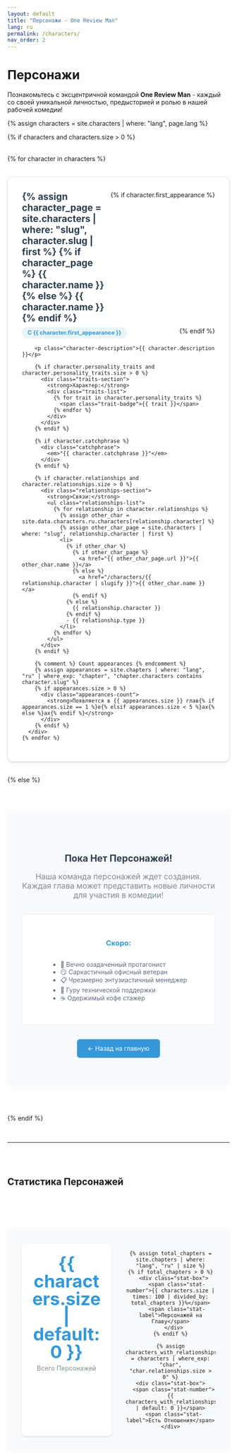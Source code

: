 ```yaml
---
layout: default
title: "Персонажи - One Review Man"
lang: ru
permalink: /characters/
nav_order: 2
---
```


# Персонажи

Познакомьтесь с эксцентричной командой **One Review Man** - каждый со своей уникальной личностью, предысторией и ролью в нашей рабочей комедии!

{% assign characters = site.characters | where: "lang", page.lang %}

{% if characters and characters.size > 0 %}
  <div class="characters-grid">
    {% for character in characters %}
      <div class="character-profile-card">
        <div class="character-header">
          <h2 class="character-name">
            {% assign character_page = site.characters | where: "slug", character.slug | first %}
            {% if character_page %}
              <a href="{{ character_page.url }}">{{ character.name }}</a>
            {% else %}
              <a href="/characters/{{ character.slug | slugify }}">{{ character.name }}</a>
            {% endif %}
          </h2>
          {% if character.first_appearance %}
            <span class="first-appearance-badge">
              С {{ character.first_appearance }}
            </span>
          {% endif %}
        </div>
        
        <p class="character-description">{{ character.description }}</p>
        
        {% if character.personality_traits and character.personality_traits.size > 0 %}
          <div class="traits-section">
            <strong>Характер:</strong>
            <div class="traits-list">
              {% for trait in character.personality_traits %}
                <span class="trait-badge">{{ trait }}</span>
              {% endfor %}
            </div>
          </div>
        {% endif %}
        
        {% if character.catchphrase %}
          <div class="catchphrase">
            <em>"{{ character.catchphrase }}"</em>
          </div>
        {% endif %}
        
        {% if character.relationships and character.relationships.size > 0 %}
          <div class="relationships-section">
            <strong>Связи:</strong>
            <ul class="relationships-list">
              {% for relationship in character.relationships %}
                {% assign other_char = site.data.characters.ru.characters[relationship.character] %}
                {% assign other_char_page = site.characters | where: "slug", relationship.character | first %}
                <li>
                  {% if other_char %}
                    {% if other_char_page %}
                      <a href="{{ other_char_page.url }}">{{ other_char.name }}</a>
                    {% else %}
                      <a href="/characters/{{ relationship.character | slugify }}">{{ other_char.name }}</a>
                    {% endif %}
                  {% else %}
                    {{ relationship.character }}
                  {% endif %}
                  - {{ relationship.type }}
                </li>
              {% endfor %}
            </ul>
          </div>
        {% endif %}
        
        {% comment %} Count appearances {% endcomment %}
        {% assign appearances = site.chapters | where: "lang", "ru" | where_exp: "chapter", "chapter.characters contains character.slug" %}
        {% if appearances.size > 0 %}
          <div class="appearances-count">
            <strong>Появляется в {{ appearances.size }} глав{% if appearances.size == 1 %}е{% elsif appearances.size < 5 %}ах{% else %}ах{% endif %}</strong>
          </div>
        {% endif %}
      </div>
    {% endfor %}
  </div>
{% else %}
  <div class="no-characters">
    <h2>Пока Нет Персонажей!</h2>
    <p>Наша команда персонажей ждет создания. Каждая глава может представить новые личности для участия в комедии!</p>
    <div class="character-teaser">
      <h3>Скоро:</h3>
      <ul>
        <li>🤔 Вечно озадаченный протагонист</li>
        <li>😏 Саркастичный офисный ветеран</li>
        <li>📋 Чрезмерно энтузиастичный менеджер</li>
        <li>🤖 Гуру технической поддержки</li>
        <li>☕ Одержимый кофе стажер</li>
      </ul>
    </div>
    <a href="/" class="back-home">← Назад на главную</a>
  </div>
{% endif %}

---

## Статистика Персонажей

<div class="character-stats">
  <div class="stats-grid">
    <div class="stat-box">
      <span class="stat-number">{{ characters.size | default: 0 }}</span>
      <span class="stat-label">Всего Персонажей</span>
    </div>
    
    {% assign total_chapters = site.chapters | where: "lang", "ru" | size %}
    {% if total_chapters > 0 %}
      <div class="stat-box">
        <span class="stat-number">{{ characters.size | times: 100 | divided_by: total_chapters }}%</span>
        <span class="stat-label">Персонажей на Главу</span>
      </div>
    {% endif %}
    
    {% assign characters_with_relationships = characters | where_exp: "char", "char.relationships.size > 0" %}
    <div class="stat-box">
      <span class="stat-number">{{ characters_with_relationships.size | default: 0 }}</span>
      <span class="stat-label">Есть Отношения</span>
    </div>
  </div>
</div>

<style>
.characters-grid {
  display: grid;
  grid-template-columns: repeat(auto-fit, minmax(400px, 1fr));
  gap: 2rem;
  margin: 2rem 0;
}

.character-profile-card {
  background: white;
  border: 1px solid #e1e5e9;
  border-radius: 12px;
  padding: 2rem;
  box-shadow: 0 2px 4px rgba(0,0,0,0.1);
  transition: transform 0.2s ease, box-shadow 0.2s ease;
}

.character-profile-card:hover {
  transform: translateY(-3px);
  box-shadow: 0 6px 12px rgba(0,0,0,0.15);
}

.character-header {
  display: flex;
  justify-content: space-between;
  align-items: flex-start;
  margin-bottom: 1rem;
  flex-wrap: wrap;
  gap: 0.5rem;
}

.character-name {
  margin: 0;
  color: #2c3e50;
  flex: 1;
}

.character-name a {
  color: inherit;
  text-decoration: none;
}

.character-name a:hover {
  color: #3498db;
}

.first-appearance-badge {
  background-color: #e8f4f8;
  color: #3498db;
  padding: 0.3rem 0.8rem;
  border-radius: 12px;
  font-size: 0.8rem;
  font-weight: bold;
  white-space: nowrap;
}

.character-description {
  color: #5a6c7d;
  line-height: 1.5;
  margin-bottom: 1.5rem;
  font-style: italic;
}

.traits-section, .relationships-section {
  margin-bottom: 1rem;
}

.traits-list {
  display: flex;
  flex-wrap: wrap;
  gap: 0.4rem;
  margin-top: 0.5rem;
}

.trait-badge {
  background-color: #3498db;
  color: white;
  padding: 0.3rem 0.7rem;
  border-radius: 15px;
  font-size: 0.8rem;
  font-weight: bold;
}

.catchphrase {
  background-color: #f8f9fa;
  border-left: 4px solid #3498db;
  padding: 1rem;
  margin: 1rem 0;
  border-radius: 4px;
  color: #2c3e50;
}

.relationships-section {
  background-color: #f1f8ff;
  padding: 1rem;
  border-radius: 6px;
  border: 1px solid #dbeafe;
}

.relationships-list {
  margin: 0.5rem 0 0 0;
  padding-left: 1.2rem;
}

.relationships-list li {
  margin-bottom: 0.3rem;
}

.relationships-list a {
  color: #3498db;
  text-decoration: none;
  font-weight: bold;
}

.relationships-list a:hover {
  text-decoration: underline;
}

.appearances-count {
  background-color: #e8f5e8;
  color: #27ae60;
  padding: 0.5rem;
  border-radius: 6px;
  font-size: 0.9rem;
  text-align: center;
  border: 1px solid #d5f4e6;
  margin-top: 1rem;
}

.no-characters {
  text-align: center;
  padding: 4rem 2rem;
  background-color: #f8f9fa;
  border-radius: 12px;
  margin: 2rem 0;
}

.no-characters h2 {
  color: #2c3e50;
  margin-bottom: 1rem;
}

.no-characters p {
  color: #7f8c8d;
  font-size: 1.1rem;
  margin-bottom: 2rem;
}

.character-teaser {
  background-color: white;
  padding: 2rem;
  border-radius: 8px;
  margin: 2rem 0;
  border: 1px solid #e1e5e9;
}

.character-teaser h3 {
  color: #3498db;
  margin-bottom: 1rem;
}

.character-teaser ul {
  text-align: left;
  display: inline-block;
  color: #5a6c7d;
}

.back-home {
  background-color: #3498db;
  color: white;
  padding: 0.8rem 1.5rem;
  border-radius: 6px;
  text-decoration: none;
  display: inline-block;
  transition: background-color 0.2s ease;
}

.back-home:hover {
  background-color: #2980b9;
  color: white;
  text-decoration: none;
}

.character-stats {
  background-color: #f8f9fa;
  border-radius: 12px;
  padding: 2rem;
  margin: 3rem 0;
}

.stats-grid {
  display: grid;
  grid-template-columns: repeat(auto-fit, minmax(150px, 1fr));
  gap: 2rem;
  text-align: center;
}

.stat-box {
  background-color: white;
  padding: 1.5rem;
  border-radius: 8px;
  box-shadow: 0 2px 4px rgba(0,0,0,0.1);
}

.stat-number {
  display: block;
  font-size: 2.5rem;
  font-weight: bold;
  color: #3498db;
  line-height: 1;
}

.stat-label {
  color: #7f8c8d;
  font-size: 0.9rem;
  margin-top: 0.5rem;
  display: block;
}

@media (max-width: 768px) {
  .characters-grid {
    grid-template-columns: 1fr;
    gap: 1rem;
  }
  
  .character-profile-card {
    padding: 1rem;
  }
  
  .character-header {
    flex-direction: column;
    align-items: flex-start;
  }
  
  .stats-grid {
    grid-template-columns: repeat(auto-fit, minmax(120px, 1fr));
    gap: 1rem;
  }
  
  .stat-number {
    font-size: 2rem;
  }
}
</style> 

